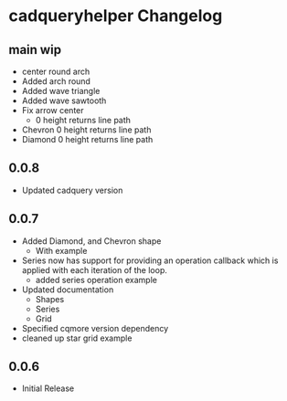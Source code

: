 # cadqueryhelper Changelog

## main wip
* center round arch
* Added arch round
* Added wave triangle
* Added wave sawtooth
* Fix arrow center
  * 0 height returns line path
* Chevron 0 height returns line path
* Diamond 0 height returns line path

## 0.0.8
* Updated cadquery version

## 0.0.7
* Added Diamond, and Chevron shape
  * With example
* Series now has support for providing an operation callback which is applied with each iteration of the loop.
  * added series operation example
* Updated documentation
  * Shapes
  * Series
  * Grid
* Specified cqmore version dependency
* cleaned up star grid example

## 0.0.6
* Initial Release
